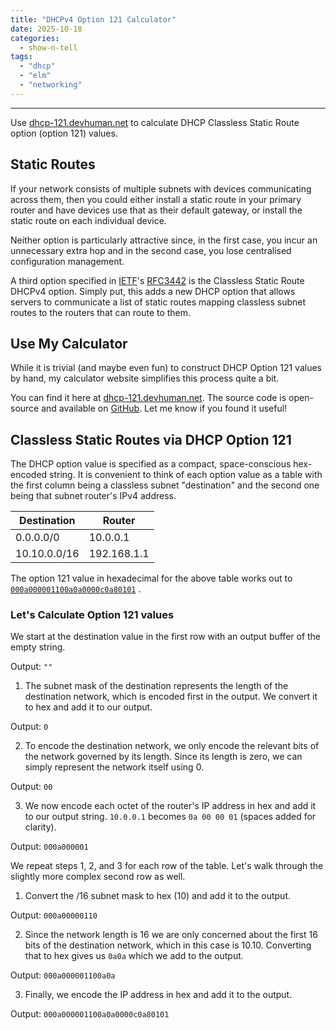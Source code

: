 ```yaml
---
title: "DHCPv4 Option 121 Calculator"
date: 2025-10-18
categories: 
  - show-n-tell
tags: 
  - "dhcp"
  - "elm"
  - "networking"
---
```


* * *

Use [dhcp-121.devhuman.net](https://dhcp-121.devhuman.net) to calculate DHCP Classless Static Route option (option 121) values.

<!--more-->

## Static Routes

If your network consists of multiple subnets with devices communicating across them, then you could either install a static route in your primary router and have devices use that as their default gateway, or install the static route on each individual device.

Neither option is particularly attractive since, in the first case, you incur an unnecessary extra hop and in the second case, you lose centralised configuration management.

A third option specified in [IETF](https://www.ietf.org/)'s [RFC3442](https://datatracker.ietf.org/doc/html/rfc3442) is the Classless Static Route DHCPv4 option. Simply put, this adds a new DHCP option that allows servers to communicate a list of static routes mapping classless subnet routes to the routers that can route to them.

## Use My Calculator

While it is trivial (and maybe even fun) to construct DHCP Option 121 values by hand, my calculator website simplifies this process quite a bit.

You can find it here at [dhcp-121.devhuman.net](https://dhcp-121.devhuman.net). The source code is open-source and available on [GitHub](https://github.com/ananthb/dhcp-121). Let me know if you found it useful!

## Classless Static Routes via DHCP Option 121

The DHCP option value is specified as a compact, space-conscious hex-encoded string. It is convenient to think of each option value as a table with the first column being a classless subnet "destination" and the second one being that subnet router's IPv4 address.

| Destination | Router |
| --- | --- |
| 0.0.0.0/0 | 10.0.0.1 |
| 10.10.0.0/16 | 192.168.1.1 |

The option 121 value in hexadecimal for the above table works out to [`000a000001100a0a0000c0a80101`](https://dhcp-121.devhuman.net/#000a000001100a0a0000c0a80101
) .

### Let's Calculate Option 121 values

We start at the destination value in the first row with an output buffer of the empty string.

Output: `""`

1. The subnet mask of the destination represents the length of the destination network, which is encoded first in the output. We convert it to hex and add it to our output.

Output: `0`

2. To encode the destination network, we only encode the relevant bits of the network governed by its length. Since its length is zero, we can simply represent the network itself using 0.

Output: `00`

3. We now encode each octet of the router's IP address in hex and add it to our output string. `10.0.0.1` becomes `0a 00 00 01` (spaces added for clarity).

Output: `000a000001`

We repeat steps 1, 2, and 3 for each row of the table. Let's walk through the slightly more complex second row as well.

1. Convert the /16 subnet mask to hex (10) and add it to the output.

Output: `000a00000110`

2. Since the network length is 16 we are only concerned about the first 16 bits of the destination network, which in this case is 10.10. Converting that to hex gives us `0a0a` which we add to the output.

Output: `000a000001100a0a`

3. Finally, we encode the IP address in hex and add it to the output.

Output: `000a000001100a0a0000c0a80101`
